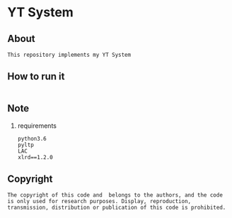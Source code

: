 # YT System
## About
```
This repository implements my YT System
```

## How to run it
```

```

## Note
1. requirements
    ```
    python3.6
    pyltp
    LAC
    xlrd==1.2.0
    ```
## Copyright
```
The copyright of this code and  belongs to the authors, and the code is only used for research purposes. Display, reproduction, transmission, distribution or publication of this code is prohibited.
```